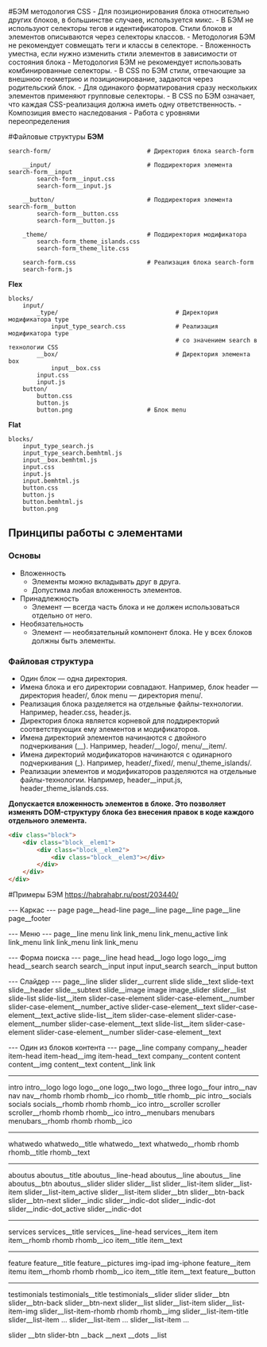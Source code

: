 #БЭМ методология CSS
    - Для позиционирования блока относительно других блоков, в большинстве случаев, используется микс.
    - В БЭМ не используют селекторы тегов и идентификаторов. Стили блоков и элементов описываются через селекторы классов.
    - Методология БЭМ не рекомендует совмещать теги и классы в селекторе.
    - Вложенность уместна, если нужно изменить стили элементов в зависимости от состояния блока 
    - Методология БЭМ не рекомендует использовать комбинированные селекторы. 
    - В CSS по БЭМ стили, отвечающие за внешнюю геометрию и позиционирование, задаются через родительский блок.
    - Для одинакого форматирования сразу нескольких элементов применяют групповые селекторы.
    - В CSS по БЭМ означает, что каждая CSS-реализация должна иметь одну ответственность.
    - Композиция вместо наследования
    - Работа с уровнями переопределения

#Файловые структуры
**БЭМ**
```
search-form/                           # Директория блока search-form

    __input/                           # Поддиректория элемента search-form__input
        search-form__input.css         
        search-form__input.js          

    __button/                          # Поддиректория элемента search-form__button
        search-form__button.css
        search-form__button.js

    _theme/                            # Поддиректория модификатора
        search-form_theme_islands.css  
        search-form_theme_lite.css

    search-form.css                    # Реализация блока search-form
    search-form.js
```

**Flex**
```
blocks/
    input/
        _type/                                 # Директория модификатора type
            input_type_search.css              # Реализация модификатора type
                                               # со значением search в технологии CSS
        __box/                                 # Директория элемента box
            input__box.css
        input.css
        input.js
    button/
        button.css
        button.js
        button.png                     # Блок menu
```

**Flat**
```
blocks/
    input_type_search.js
    input_type_search.bemhtml.js
    input__box.bemhtml.js
    input.css
    input.js
    input.bemhtml.js
    button.css
    button.js
    button.bemhtml.js
    button.png
```
## Принципы работы с элементами

### Основы
+ Вложенность
  - Элементы можно вкладывать друг в друга.
  - Допустима любая вложенность элементов.
+ Принадлежность
  - Элемент — всегда часть блока и не должен использоваться отдельно от него.
+ Необязательность
  - Элемент — необязательный компонент блока. Не у всех блоков должны быть элементы.

### Файловая структура
+ Один блок — одна директория.
+ Имена блока и его директории совпадают. Например, блок header — директория header/, блок menu — директория menu/.
+ Реализация блока разделяется на отдельные файлы-технологии. Например, header.css, header.js.
+ Директория блока является корневой для поддиректорий соответствующих ему элементов и модификаторов.
+ Имена директорий элементов начинаются с двойного подчеркивания (__). Например, header/__logo/, menu/__item/.
+ Имена директорий модификаторов начинаются с одинарного подчеркивания (_). Например, header/_fixed/, menu/_theme_islands/.
+ Реализации элементов и модификаторов разделяются на отдельные файлы-технологии. Например, header__input.js, header_theme_islands.css.

**Допускается вложенность элементов в блоке. Это позволяет изменять DOM-структуру блока без внесения правок в коде каждого отдельного элемента.**
```html
<div class="block">
    <div class="block__elem1">
        <div class="block__elem2">
            <div class="block__elem3"></div>
        </div>
    </div>
</div>
```

#Примеры БЭМ
https://habrahabr.ru/post/203440/

--- Каркас ---
page
  page__head-line
  page__line
  page__line
  page__line
  page__footer

--- Меню ---
page__line
  menu
    link link_menu link_menu_active
    link link_menu
    link link_menu
    link link_menu

--- Форма поиска ---
page__line
  head
    head__logo
      logo
        logo__img
    head__search
      search
        search__input
          input input_search
        search__input
          button

--- Слайдер ---
page__line
  slider
    slider__current
      slide
        slide__text
          slide-text
            slide__header
            slide__subtext
        slide__image
            image image_slider
    slider__list
      slide-list
        slide-list__item
          slider-case-element
            slider-case-element__number slider-case-element__number_active
            slider-case-element__text slider-case-element__text_active
        slide-list__item
          slider-case-element
            slider-case-element__number
            slider-case-element__text
        slide-list__item
          slider-case-element
            slider-case-element__number
            slider-case-element__text  

--- Один из блоков контента ---
page__line 
  company
    company__header
      item-head
        item-head__img
        item-head__text
    company__content
      content
        content__img
        content__text
    content__link
      link



---------------------------------------------------------------------------------------------------

intro
  intro__logo
    logo
      logo__one
      logo__two
      logo__three
      logo__four
  intro__nav
    nav
      nav__rhomb
        rhomb
          rhomb__ico
          rhomb__title
          rhomb__pic
  intro__socials
    socials
      socials__rhomb
        rhomb
          rhomb__ico 
  intro__scroller
    scroller
      scroller__rhomb
        rhomb
          rhomb__ico
  intro__menubars
    menubars
      menubars__rhomb
        rhomb
          rhomb__ico

---

whatwedo
  whatwedo__title
  whatwedo__text
  whatwedo__rhomb
    rhomb
      rhomb__title
      rhomb__text

---

aboutus
  aboutus__title
  aboutus__line-head
  aboutus__line
  aboutus__line
  aboutus__btn
  aboutus__slider
    slider
      slider__list
        slider__list-item
        slider__list-item slider__list-item_active
        slider__list-item
      slider__btn
        slider__btn-back
        slider__btn-next
      slider__indic
        slider__indic-dot
        slider__indic-dot slider__indic-dot_active
        slider__indic-dot

---

services
  services__title
  services__line-head
  services__item
    item
      item__rhomb
        rhomb
          rhomb__ico
      item__title
      item__text

---

feature
    feature__title
    feature__pictures
      img-ipad
      img-iphone
    feature__item
      itemu
          item__rhomb
            rhomb
                rhomb__ico
          item__title
          item__text 
    feature__button

---

testimonials
  testimonials__title
  testimonials__slider
    slider
      slider__btn
        slider__btn-back
        slider__btn-next
      slider__list
        slider__list-item
          slider__list-item-img
          slider__list-item-rhomb
            rhomb
              rhomb__img
          slider__list-item-title
        slider__list-item
            ...
        slider__list-item
            ...
        slider__list-item
            ...


    
slider
  __btn
    slider-btn
      __back
      __next
  __dots
  __list